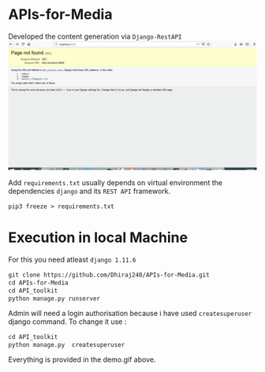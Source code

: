 # APIs-for-Media
Developed the content generation via ```Django-RestAPI```
![demo](https://github.com/Dhiraj240/APIs-for-Media/blob/master/API_toolkit/pictures/demo.gif)

Add ```requirements.txt``` usually depends on virtual environment the dependencies ```django``` and its ```REST API``` framework.
```
pip3 freeze > requirements.txt
```

# Execution in local Machine
For this you need atleast ```django 1.11.6``` 


```
git clone https://github.com/Dhiraj240/APIs-for-Media.git
cd APIs-for-Media
cd API_toolkit
python manage.py runserver
```

Admin will need a login authorisation because i have used ```createsuperuser``` django command.
To change it use :
```
cd API_toolkit
python manage.py  createsuperuser
```
Everything is provided in the demo.gif above.

